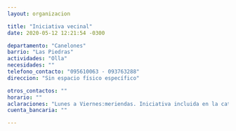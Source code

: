 ```yaml
---
layout: organizacion

title: "Iniciativa vecinal"
date: 2020-05-12 12:21:54 -0300

departamento: "Canelones"
barrio: "Las Piedras"
actividades: "Olla"
necesidades: ""
telefono_contacto: "095610063 - 093763288"
direccion: "Sin espacio físico específico"

otros_contactos: ""
horario: ""
aclaraciones: "Lunes a Viernes:meriendas. Iniciativa incluida en la categoría \"merienda\" de esta página. También arman canastas"
cuenta_bancaria: ""

---
```

